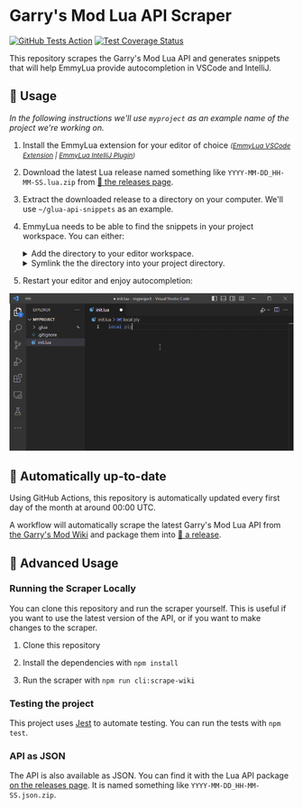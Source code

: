 # Garry's Mod Lua API Scraper 

[![GitHub Tests Action](https://github.com/luttje/glua-api-snippets/actions/workflows/tests.yml/badge.svg)](https://github.com/luttje/glua-api-snippets/actions/workflows/tests.yml)
[![Test Coverage Status](https://coveralls.io/repos/github/luttje/glua-api-snippets/badge.svg?branch=main)](https://coveralls.io/github/luttje/glua-api-snippets?branch=main)

This repository scrapes the Garry's Mod Lua API and generates snippets that will help EmmyLua provide autocompletion in VSCode and IntelliJ.

## 🔨 Usage

*In the following instructions we'll use `myproject` as an example name of the project we're working on.*

1. Install the EmmyLua extension for your editor of choice <small>*([EmmyLua VSCode Extension](https://marketplace.visualstudio.com/items?itemName=tangzx.emmylua) | [EmmyLua IntelliJ Plugin](https://plugins.jetbrains.com/plugin/9768-emmylua))*</small>

2. Download the latest Lua release named something like `YYYY-MM-DD_HH-MM-SS.lua.zip` from [🔗 the releases page](https://github.com/luttje/glua-api-snippets/releases).

3. Extract the downloaded release to a directory on your computer. We'll use `~/glua-api-snippets` as an example.

4. EmmyLua needs to be able to find the snippets in your project workspace. You can either:

    <details>
      <summary>Add the directory to your editor workspace.</summary>
      
      #### In VSCode
      Open the `myproject` project and add the directory to the workspace by clicking the `+` button in the bottom left corner of the editor.
      [*Learn more*](https://code.visualstudio.com/docs/editor/workspaces)
      
      #### In IntelliJ
      [*Learn more*](https://www.jetbrains.com/help/idea/add-items-to-project.html#import-items)
    </details>

    <details>
      <summary>Symlink the the directory into your project directory.</summary> 
      
      In these example we'll link the directory into the `myproject` project as `.glua`, but you can use any name you want.
      
      > **Note**
      > You should include `.glua` in your project `.gitignore` file. > That way you don't commit the API files to your project > version-control.

      #### On Windows
      `mklink /d "C:\Program Files (x86)\Steam\steamapps\common\GarrysMod\garrysmod\lua\myproject\.glua" "C:\Users\YOUR_USERNAME\glua-api-snippets"`

      #### On Linux
      `ln -s ~/glua-api-snippets ~/.steam/steam/SteamApps/common/GarrysMod/garrysmod/lua/myproject/.glua`

      #### On macOS
      `ln -s ~/glua-api-snippets ~/Library/Application\ Support/Steam/steamapps/common/GarrysMod/garrysmod/lua/myproject/.glua`

5. Restart your editor and enjoy autocompletion:

<div align="center">

  ![VSCode showing autocomplete options from the GLua API while typing code with EmmyLua](docs/demo-autocompletion.gif)

</div>

## 📅 **Automatically up-to-date**

Using GitHub Actions, this repository is automatically updated every first day of the month at around 00:00 UTC.

A workflow will automatically scrape the latest Garry's Mod Lua API from [the Garry's Mod Wiki](https://wiki.facepunch.com/gmod/) and package them into [🔗 a release](https://github.com/luttje/glua-api-snippets/releases).

## 🤖 Advanced Usage

### Running the Scraper Locally

You can clone this repository and run the scraper yourself. This is useful if you want to use the latest version of the API, or if you want to make changes to the scraper.

1. Clone this repository

2. Install the dependencies with `npm install`

3. Run the scraper with `npm run cli:scrape-wiki`

### Testing the project

This project uses [Jest](https://jestjs.io/) to automate testing. You can run the tests with `npm test`.

### API as JSON

The API is also available as JSON. You can find it with the Lua API package [on the releases page](https://github.com/luttje/glua-api-snippets/releases). It is named something like `YYYY-MM-DD_HH-MM-SS.json.zip`.